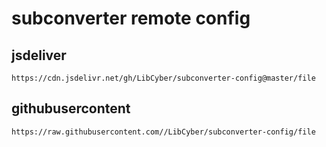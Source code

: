# subconverter remote config

## jsdeliver 

```
https://cdn.jsdelivr.net/gh/LibCyber/subconverter-config@master/file
```

## githubusercontent

```
https://raw.githubusercontent.com//LibCyber/subconverter-config/file
```
